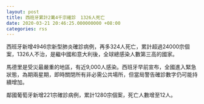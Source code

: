 ```yaml
---
layout: post
title: 西班牙累計2萬4千宗確診　1326人死亡
date: 2020-03-21 20:46:25.000000000 +08:00
categories: rss
---
```


西班牙新增4946宗新型肺炎確診病例，再多324人死亡，累計超過24000宗個案，1326人不治，是繼中國和意大利後，全球總感染人數第三高的國家。

馬德里是受災最嚴重的地區，有近9,000人感染。西班牙早前宣布，全國進入緊急狀態，為期兩星期，即時關閉所有非必需公共場所，但當局警告確診數字仍可能持續增加。

鄰國葡萄牙新增221宗確診病例，累計1280宗個案，死亡人數增至12人。
